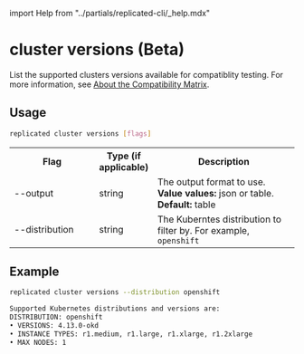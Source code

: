 import Help from "../partials/replicated-cli/_help.mdx"


# cluster versions (Beta)

List the supported clusters versions available for compatiblity testing. For more information, see [About the Compatibility Matrix](/vendor/testing-about).

## Usage

```bash
replicated cluster versions [flags]
```

  <table>
  <tr>
    <th width="30%">Flag</th>
    <th width="20%">Type (if applicable)</th>
    <th width="50%">Description</th>
  </tr>
  <Help/>
  <tr>
    <td>--output</td>
    <td>string</td>
    <td>The output format to use. <strong>Value values:</strong> json or table. <strong>Default:</strong> table</td>
  </tr>
  <tr>
    <td>--distribution</td>
    <td>string</td>
    <td>The Kuberntes distribution to filter by. For example, <code>openshift</code></td>
  </tr>
</table>

## Example

```bash
replicated cluster versions --distribution openshift

Supported Kubernetes distributions and versions are:
DISTRIBUTION: openshift
• VERSIONS: 4.13.0-okd
• INSTANCE TYPES: r1.medium, r1.large, r1.xlarge, r1.2xlarge
• MAX NODES: 1
```
                 

